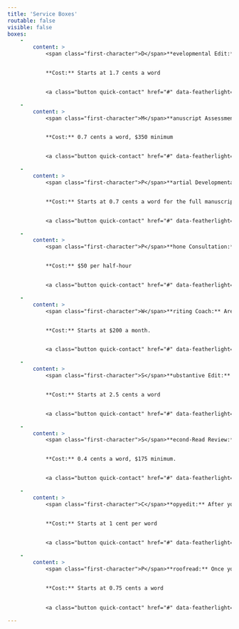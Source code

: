 ```yaml
---
title: 'Service Boxes'
routable: false
visible: false
boxes:
    -
        content: >
            <span class="first-character">D</span>**evelopmental Edit:** A developmental edit will help you refine your writing by working on story structure, pacing, character development, voice, clarity, and plot. It looks at the big picture as well as writing technique. You will receive a 5- to 8-page analysis breaking down strengths and weaknesses in your manuscript as well as comprehensive margin notes within your pages.


            **Cost:** Starts at 1.7 cents a word


            <a class="button quick-contact" href="#" data-featherlight="#contact-form" data-select="developmental">This is what I want!</a>

    -
        content: >
            <span class="first-character">M</span>**anuscript Assessment:** An assessment is an in-depth analysis discussing big-picture edits. It will look at story arc, consistency, character development, pacing, voice, plot, and more. It takes a broad view of developmental challenges without the page by page analysis. You will receive a 5- to 8-page letter. Please be aware: this does not include any margin notes.


            **Cost:** 0.7 cents a word, $350 minimum


            <a class="button quick-contact" href="#" data-featherlight="#contact-form" data-select="assessment">This is what I want!</a>

    -
        content: >
            <span class="first-character">P</span>**artial Developmental Edit Package:** Can’t decide between a full developmental edit and an assessment? This package gives you the best of both worlds. You get an in-depth critique on the full manuscript as well margin notes for a portion. You can tackle the larger issues while getting margin notes that can then be applied elsewhere. It is up to you how many pages receive margin notes, but we recommend the first 50.


            **Cost:** Starts at 0.7 cents a word for the full manuscript, plus 1 cent a word for the pages receiving margin notes.


            <a class="button quick-contact" href="#" data-featherlight="#contact-form" data-select="partial">This is what I want!</a>

    -
        content: >
            <span class="first-character">P</span>**hone Consultation:** Do you need advice on your writing but aren’t ready for an edit? Phone consultations allow you to get the advice of an editor on various manuscript challenges. Topics can run the gamut from plot brainstorming to characterization to publishing next steps.


            **Cost:** $50 per half-hour


            <a class="button quick-contact" href="#" data-featherlight="#contact-form" data-select="consultation">This is what I want!</a>

    -
        content: >
            <span class="first-character">W</span>**riting Coach:** Are you having trouble finishing your manuscript? Do you keep getting stuck or are you worried that you are going in the wrong direction? The coach will encourage your writing and give you advice as you write. This services is highly customizable, but results in discussions of your book as well as edits of pages.


            **Cost:** Starts at $200 a month.


            <a class="button quick-contact" href="#" data-featherlight="#contact-form" data-select="coaching">This is what I want!</a>

    -
        content: >
            <span class="first-character">S</span>**ubstantive Edit:** A substantive/line edit delivers sentence-level feedback. After you’ve had a developmental edit, it is time to look at your sentences for readability, clarity, cadence, and consistency. This edit will give you comprehensive in-line edits that point to problems within the manuscript and helps improve your writing at a sentence level.


            **Cost:** Starts at 2.5 cents a word


            <a class="button quick-contact" href="#" data-featherlight="#contact-form" data-select="substantive">This is what I want!</a>

    -
        content: >
            <span class="first-character">S</span>**econd-Read Review:** After you have made changes from a developmental edit or manuscript assessment, you can have us review your changes. When you make substantial edits it can be hard to tell if the edits were an improvement, if they need to go further, or if they didn’t work at all. This results in 1-2 page critique of your edited manuscript.


            **Cost:** 0.4 cents a word, $175 minimum.


            <a class="button quick-contact" href="#" data-featherlight="#contact-form" data-select="second">This is what I want!</a>

    -
        content: >
            <span class="first-character">C</span>**opyedit:** After you’ve polished your book via developmental edits and revision, it’s time for a copyedit. We will comb through your novel and edit for grammar, punctuation, and consistency of style. Minor changes in wording or light rewrites may also be made for clarity.


            **Cost:** Starts at 1 cent per word
            

            <a class="button quick-contact" href="#" data-featherlight="#contact-form" data-select="copy">This is what I want!</a>

    -
        content: >
            <span class="first-character">P</span>**roofread:** Once your manuscript has been professionally edited and copyedited, you're ready for proofreading. During this final stage of revisions, we will make sure your work is reader-ready by correcting typos, misused words, and other embarrassing errors.


            **Cost:** Starts at 0.75 cents a word
            

            <a class="button quick-contact" href="#" data-featherlight="#contact-form" data-select="proofread">This is what I want!</a>

---
```

